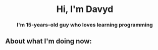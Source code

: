 <h1 align="center">Hi, I'm Davyd </h1>
<h3 align="center">I'm 15-years-old guy who loves learning programming</h3>

## About what I'm doing now:
